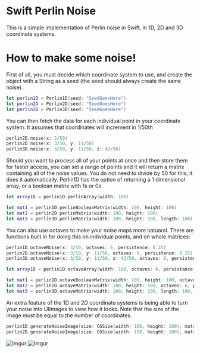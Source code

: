 # Swift Perlin Noise

This is a simple implementation of Perlin noise in Swift, in 1D, 2D and 3D coordinate systems.




# How to make some noise!

First of all, you must decide which coordinate system to use, and create the object with a String as a seed (the seed should always create the same noise).

```swift
let perlin1D = Perlin1D(seed: "SeedGoesHere")
let perlin2D = Perlin2D(seed: "SeedGoesHere")
let perlin3D = Perlin3D(seed: "SeedGoesHere")
```

You can then fetch the data for each individual point in your coordinate system. It assumes that coordinates will increment in 1/50th

```swift
perlin2D.noise(x: 3/50)
perlin2D.noise(x: 3/50, y: 11/50)
perlin3D.noise(x: 3/50, y: 11/50, z: 42/50)
```

Should you want to process all of your points at once and then store them for faster access, you can set a range of points and it will return a matrix containing all of the noise values. You do not need to divide by 50 for this, it does it automatically. Perlin1D has the option of returning a 1 dimensional array, or a boolean matrix with 1s or 0s
```swift
let array1D = perlin1D.perlinArray(width: 100)

let mat1 = perlin1D.perlinBooleanMatrix(width: 100, height: 100)
let mat2 = perlin2D.perlinMatrix(width: 100, height: 100)
let mat3 = perlin3D.perlinMatrix(width: 100, height: 100, length: 100)
```

You can also use octaves to make your noise maps more natuaral. There are functions built in for doing this on individual points, and on whole matrices:

```swift
perlin1D.octaveNoise(x: 3/50, octaves: 6, persistence: 0.25)
perlin2D.octaveNoise(x: 3/50, y: 11/50, octaves: 6, persistence: 0.25)
perlin3D.octaveNoise(x: 3/50, y: 11/50, z: 42/50, octaves: 6, persistence: 0.25)

let array1D = perlin1D.octaveArray(width: 100, octaves: 6, persistance: 0.25)

let mat1 = perlin1D.octaveBooleanMatrix(width: 100, height: 100, octaves: 6, persistance: 0.25)
let mat2 = perlin2D.octaveMatrix(width: 100, height: 100, octaves: 6, persistance: 0.25)
let mat3 = perlin3D.octaveMatrix(width: 100, height: 100, length: 100, octaves: 6, persistance: 0.25)
```


An extra feature of the 1D and 2D coordinate systems is being able to turn your noise into UIImages to view how it looks. Note that the size of the image must be equal to the number of coordinates.

```swift
perlin1D.generateNoiseImage(size: CGSize(width: 100, height: 100), matrix: mat1) //mat1 is the boolean matrix, not the array
perlin2D.generateNoiseImage(size: CGSize(width: 100, height: 100), matrix: mat2) 
```

![Imgur](http://i.imgur.com/ve7wWDd.png)
![Imgur](http://i.imgur.com/TQxeIUW.png)
